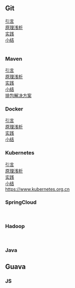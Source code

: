 ## Git
[引言](./note/Git/Git引言.md) <br>
[原理浅析](./note/Git) <br>
[实践](./note/Git) <br>
[小结](./note/Git) <br>
[](./note/Git) <br>

### Maven
[引言](./note/Maven) <br>
[原理浅析](./note/Maven) <br>
[实践](./note/Maven) <br>
[小结](./note/Maven) <br>
[排包解决方案](./note/Maven) <br>

### Docker
[引言](./note/Docker) <br>
[原理浅析](./note/Docker) <br>
[实践](./note/Docker) <br>
[小结](./note/Docker) <br>

### Kubernetes
[引言](./note/Kubernetes/引言) <br>
[原理浅析](./note/Kubernetes/原理浅析) <br>
[实践](./note/Kubernetes/实践) <br>
[小结](./note/Kubernetes/小结) <br>
https://www.kubernetes.org.cn


### SpringCloud
[](./note/SpringCloud) <br>

### Hadoop
[](./note/) <br>





### Java
## Guava

### JS